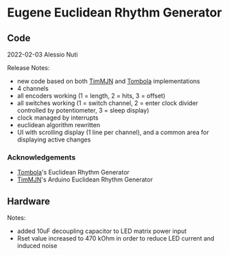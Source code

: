 # Eugene Euclidean Rhythm Generator

## Code

2022-02-03 Alessio Nuti

Release Notes:
- new code based on both [TimMJN](https://github.com/TimMJN/Arduino-Euclidean-Rhythm-Generator) and [Tombola](https://modwiggler.com/forum/viewtopic.php?t=45485) implementations
- 4 channels
- all encoders working (1 = length, 2 = hits, 3 = offset)
- all switches working (1 = switch channel, 2 = enter clock divider controlled by potentiometer, 3 = sleep display)
- clock managed by interrupts
- euclidean algorithm rewritten
- UI with scrolling display (1 line per channel), and a common area for displaying active changes

### Acknowledgements
- [Tombola](https://modwiggler.com/forum/viewtopic.php?t=45485)'s Euclidean Rhythm Generator
- [TimMJN](https://github.com/TimMJN/Arduino-Euclidean-Rhythm-Generator)'s Arduino Euclidean Rhythm Generator


## Hardware

Notes:
- added 10uF decoupling capacitor to LED matrix power input
- Rset value increased to 470 kOhm in order to reduce LED current and induced noise
